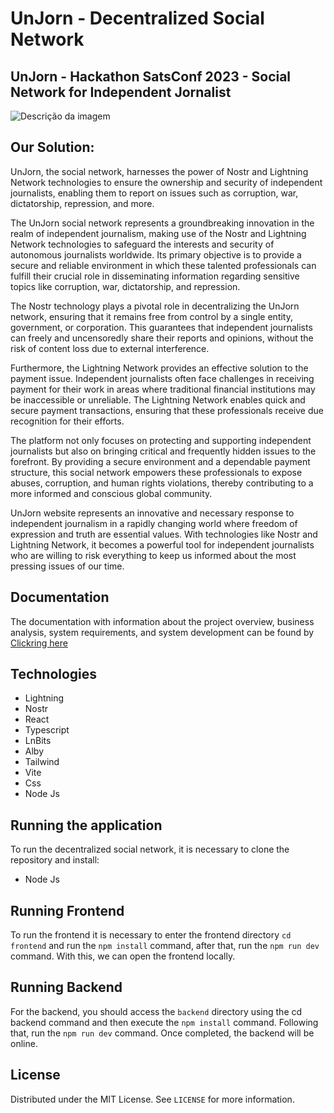 # UnJorn - Decentralized Social Network
## UnJorn - Hackathon SatsConf 2023 - Social Network for Independent Jornalist

![Descrição da imagem](URL_da_imagem)

## Our Solution:

UnJorn, the social network, harnesses the power of Nostr and Lightning Network technologies to ensure the ownership and security of independent journalists, enabling them to report on issues such as corruption, war, dictatorship, repression, and more.

The UnJorn social network represents a groundbreaking innovation in the realm of independent journalism, making use of the Nostr and Lightning Network technologies to safeguard the interests and security of autonomous journalists worldwide. Its primary objective is to provide a secure and reliable environment in which these talented professionals can fulfill their crucial role in disseminating information regarding sensitive topics like corruption, war, dictatorship, and repression.

The Nostr technology plays a pivotal role in decentralizing the UnJorn network, ensuring that it remains free from control by a single entity, government, or corporation. This guarantees that independent journalists can freely and uncensoredly share their reports and opinions, without the risk of content loss due to external interference.

Furthermore, the Lightning Network provides an effective solution to the payment issue. Independent journalists often face challenges in receiving payment for their work in areas where traditional financial institutions may be inaccessible or unreliable. The Lightning Network enables quick and secure payment transactions, ensuring that these professionals receive due recognition for their efforts.

The platform not only focuses on protecting and supporting independent journalists but also on bringing critical and frequently hidden issues to the forefront. By providing a secure environment and a dependable payment structure, this social network empowers these professionals to expose abuses, corruption, and human rights violations, thereby contributing to a more informed and conscious global community.

UnJorn website represents an innovative and necessary response to independent journalism in a rapidly changing world where freedom of expression and truth are essential values. With technologies like Nostr and Lightning Network, it becomes a powerful tool for independent journalists who are willing to risk everything to keep us informed about the most pressing issues of our time.

## Documentation

The documentation with information about the project overview, business analysis, system requirements, and system development can be found by <a href="https://docs.google.com/document/d/1aclZiAr7EfSIRo1bg41LDf0NBENUc4BH9Yf_STue-Yc/edit?usp=sharing">Clickring here</a>


## Technologies
- Lightning
- Nostr
- React
- Typescript
- LnBits
- Alby
- Tailwind
- Vite
- Css
- Node Js

## Running the application

To run the decentralized social network, it is necessary to clone the repository and install:

- Node Js

## Running Frontend

To run the frontend it is necessary to enter the frontend directory `cd frontend` and run the `npm install` command, after that, run the `npm run dev` command. With this, we can open the frontend locally. 

## Running Backend

For the backend, you should access the `backend` directory using the cd backend command and then execute the `npm install` command. Following that, run the `npm run dev` command. Once completed, the backend will be online.

## License

Distributed under the MIT License. See `LICENSE` for more information.





  
